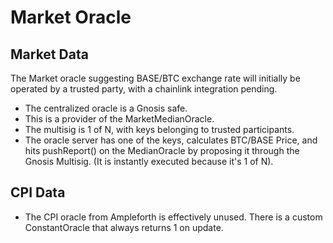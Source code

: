 # Market Oracle

## Market Data
The Market oracle suggesting BASE/BTC exchange rate will initially be operated by a trusted party, with a chainlink integration pending.

* The centralized oracle is a Gnosis safe.
* This is a provider of the MarketMedianOracle.
* The multisig is 1 of N, with keys belonging to trusted participants.
* The oracle server has one of the keys, calculates BTC/BASE Price, and hits pushReport() on the MedianOracle by proposing it through the Gnosis Multisig. (It is instantly executed because it's 1 of N).

## CPI Data
- The CPI oracle from Ampleforth is effectively unused. There is a custom ConstantOracle that always returns 1 on update.